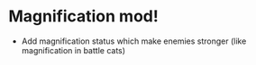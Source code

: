 # Magnification mod!
- Add magnification status which make enemies stronger (like magnification in battle cats)